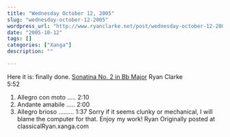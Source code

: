 ```yaml
---
title: "Wednesday October 12, 2005"
slug: "wednesday-october-12-2005"
wordpress_url: "http://www.ryanclarke.net/post/wednesday-october-12-2005/"
date: "2005-10-12"
tags: []
categories: ["Xanga"]
description: ""

---
```


Here it is: finally done.
 [Sonatina No. 2 in Bb Major](http://www.ryanclarke.net/music/Sonatina2inBb.MID)
Ryan Clarke                 5:52
 1. Allegro con moto ..... 2:10
 2. Andante amabile ..... 2:00
 3. Allegro brioso ......... 1:37
 Sorry if it seems clunky or mechanical, I will blame the computer for that.
 Enjoy my work!
 Ryan
Originally posted at classicalRyan.xanga.com
